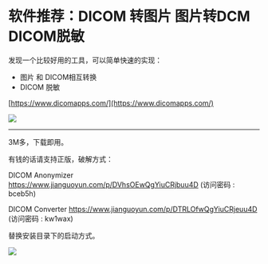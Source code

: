 # 软件推荐：DICOM 转图片 图片转DCM DICOM脱敏


发现一个比较好用的工具，可以简单快速的实现：
* 图片 和 DICOM相互转换
* DICOM 脱敏

[https://www.dicomapps.com/](https://www.dicomapps.com/)



![](vx_images/4880606180461.png)





---

3M多，下载即用。

有钱的话请支持正版，破解方式：

DICOM Anonymizer
https://www.jianguoyun.com/p/DVhsOEwQgYiuCRjbuu4D (访问密码 : bceb5h)

DICOM Converter
https://www.jianguoyun.com/p/DTRLOfwQgYiuCRjeuu4D (访问密码 : kw1wax)

替换安装目录下的启动方式。

![](vx_images/1866408198887.png)





